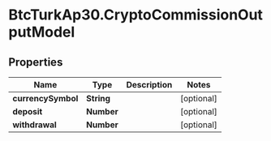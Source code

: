 # BtcTurkAp30.CryptoCommissionOutputModel

## Properties
Name | Type | Description | Notes
------------ | ------------- | ------------- | -------------
**currencySymbol** | **String** |  | [optional] 
**deposit** | **Number** |  | [optional] 
**withdrawal** | **Number** |  | [optional] 
